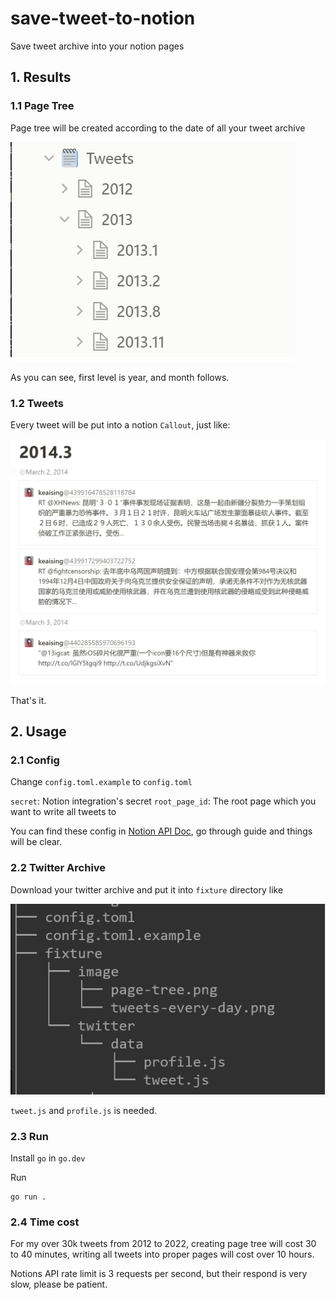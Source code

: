 # save-tweet-to-notion

Save tweet archive into your notion pages

## 1. Results

### 1.1 Page Tree

Page tree will be created according to the date of all your tweet archive

![page-tree](/fixture/image/page-tree.png)

As you can see, first level is year, and month follows.

### 1.2 Tweets

Every tweet will be put into a notion `Callout`, just like:

![tweets-every-day](/fixture/image/tweets-every-day.png)

That's it.

## 2. Usage

### 2.1 Config

Change `config.toml.example` to `config.toml`

`secret`: Notion integration's secret
`root_page_id`: The root page which you want to write all tweets to

You can find these config in [Notion API Doc](https://developers.notion.com/docs), go through guide and things will be clear.

### 2.2 Twitter Archive

Download your twitter archive and put it into `fixture` directory like

![twitter-archive-directory](/fixture/image/twitter-archive-directory.png)

`tweet.js` and `profile.js` is needed.

### 2.3 Run

Install `go` in `go.dev`

Run

```
go run .
```

### 2.4 Time cost

For my over 30k tweets from 2012 to 2022, creating page tree will cost 30 to 40 minutes, writing all tweets into proper pages will cost over 10 hours.

Notions API rate limit is 3 requests per second, but their respond is very slow, please be patient.
